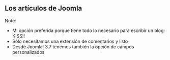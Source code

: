 ## Los artículos de Joomla


Note:
* Mi opción preferida porque tiene todo lo necesario para escribir un blog: KISS!!
* Sólo necesitamos una extensión de comentarios y listo
* Desde Joomla! 3.7 tenemos también la opción de campos personalizados
